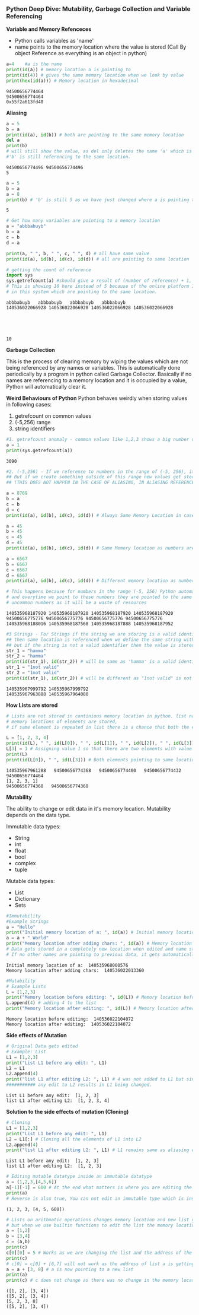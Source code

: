 
### Python Deep Dive: Mutability, Garbage Collection and Variable Referencing

**Variable and Memory Refenceces**

- Python calls variables as 'name'
- name points to the memory location where the value is stored (Call By object Reference as everything is an object in python)


```python
a=4    #a is the name
print(id(a)) # memory location a is pointing to
print(id(4)) # gives the same memory location when we look by value
print(hex(id(a))) # Memory location in hexadecimal
```

    94500656774464
    94500656774464
    0x55f2a613fd40


**Aliasing**


```python
a = 5
b = a
print(id(a), id(b)) # both are pointing to the same memory location
del a
print(b)
# will still show the value, as del only deletes the name 'a' which is referencing to that location,
#'b' is still referencing to the same location.
```

    94500656774496 94500656774496
    5



```python
a = 5
b = a
a = 8
print(b) # 'b' is still 5 as we have just changed where a is pointing to.
```

    5



```python
# Get how many variables are pointing to a memory location
a = "abbbabuyb"
b = a
c = b
d = a

print(a, " ", b, " ", c, " ", d) # all have same value
print(id(a), id(b), id(c), id(d)) # all are pointing to same location

# getting the count of reference
import sys
sys.getrefcount(a) #should give a result of (number of reference) + 1, as this command adds another reference to the location
# This is showing 10 here instead of 5 because of the online platform I am using to run the code, There are some other processes
# in this system which are pointing to the same location.
```

    abbbabuyb   abbbabuyb   abbbabuyb   abbbabuyb
    140536022066928 140536022066928 140536022066928 140536022066928





    10



**Garbage Collection**

This is the process of clearing memory by wiping the values which are not being referenced by any names or variables. This is automatically done periodically by a program in python called Garbage Collector. Basically if no names are referencing to a memory location and it is occupied by a value, Python will automatically clear it.

**Weird Behaviours of Python**
Python behaves weirdly when storing values in following cases:
1. getrefcount on common values
2. (-5,256) range
3. string identifiers


```python
#1. getrefcount anomaly - common values like 1,2,3 shows a big number of references as these are probably used by other processed in the system
a = 1
print(sys.getrefcount(a))
```

    3090



```python
#2. (-5,256) - If we reference to numbers in the range of (-5, 256), it references to same memory location
## But if we create something outside of this range new values get stored in a different location 
## (THIS DOES NOT HAPPEN IN THE CASE OF ALIASING, IN ALIASING REFERENCES ARE ALWAYS MADE TO THE SAME LOCATION)

a = 8769
b = a
c = b
d = c
print(id(a), id(b), id(c), id(d)) # Always Same Memory Location in case of Aliasing

a = 45
b = 45
c = 45
d = 45
print(id(a), id(b), id(c), id(d)) # Same Memory location as numbers are in the range (-5, 256)

a = 6567
b = 6567
c = 6567
d = 6567
print(id(a), id(b), id(c), id(d)) # Different memory location as numbers are outside the range (-5, 256)

# This happens because for numbers in the range (-5, 256) Python automatically stores this values as this are commonly used,
# and everytime we point to these numbers they are pointed to the same pre-created location. Python does not do that for bigger
# uncommon numbers as it will be a waste of resources
```

    140535968187920 140535968187920 140535968187920 140535968187920
    94500656775776 94500656775776 94500656775776 94500656775776
    140535968188016 140535968187568 140535968187888 140535968187952



```python
#3 Strings - For Strings if the string we are storing is a valid identifier
## then same location is referenced when we define the same string with different names
## but if the string is not a valid identifier then the value is stored in a new location
str_1 = "hamma"
str_2 = "hamma"
print(id(str_1), id(str_2)) # will be same as 'hamma' is a valid identifier
str_1 = "1not valid"
str_2 = "1not valid"
print(id(str_1), id(str_2)) # will be different as "1not valid" is not a valid identifier
```

    140535967999792 140535967999792
    140535967963888 140535967964080


**How Lists are stored**


```python
# Lists are not stored in continious memory location in python. list name points to a memory location where the pointers to the 
# memory locations of elements are stored, 
# if same element is repeated in list there is a chance that both the elements are stored only once and reference more than once

L = [1, 2, 3, 4]
print(id(L), " ", id(L[0]), " ", id(L[1]), " ", id(L[2]), " ", id(L[3])) # List elements are not stored in contiguous location
L[3] = 1 # Assigning value 1 so that there are two elements with value 1 in the list
print(L)
print(id(L[0]), " ", id(L[3])) # Both elements pointing to same location
```

    140535967961288   94500656774368   94500656774400   94500656774432   94500656774464
    [1, 2, 3, 1]
    94500656774368   94500656774368


**Mutability**

The ability to change or edit data in it's memory location. Mutability depends on the data type.

Immutable data types:
- String
- int
- float
- bool
- complex
- tuple

Mutable data types:
- List
- Dictionary
- Sets


```python
#Immutability
#Example Strings
a = "Hello"
print("Initial memory location of a: ", id(a)) # Initial memory location of a
a = a + " World"
print("Memory location after adding chars: ", id(a)) # Memory location after adding chars
# Data gets stored in a completely new location when edited and name starts pointing to that lcation
# If no other names are pointing to previous data, it gets automatically collected by garbage collector
```

    Initial memory location of a:  140535968000576
    Memory location after adding chars:  140536022013360



```python
#Mutability
# Example Lists
L = [1,2,3]
print("Memory location before editing: ", id(L)) # Memory location before editing
L.append(4) # adding 4 to the list
print("Memory location after editing: ", id(L)) # Memory location after editing remains the same
```

    Memory location before editing:  140536022104072
    Memory location after editing:  140536022104072


**Side effects of Mutation**


```python
# Original Data gets edited
# Example: List
L1 = [1,2,3]
print("List L1 before any edit: ", L1)
L2 = L1
L2.append(4)
print("list L1 after editing L2: ", L1) # 4 was not added to L1 but since lists are mutable and we have used aliasing to get the elements of list
########### any edit to L2 results in L1 being changed.
```

    List L1 before any edit:  [1, 2, 3]
    list L1 after editing L2:  [1, 2, 3, 4]


**Solution to the side effects of mutation (Cloning)**


```python
# Cloning
L1 = [1,2,3]
print("List L1 before any edit: ", L1)
L2 = L1[:] # Cloning all the elements of L1 into L2
L2.append(4)
print("list L1 after editing L2: ", L1) # L1 remains same as aliasing was not used and elements were cloned or copied to new list
```

    List L1 before any edit:  [1, 2, 3]
    list L1 after editing L2:  [1, 2, 3]



```python
# Editing mutable datatype inside an immutable datatype
a = (1,2,3,[4,5,6])
a[-1][-1] = 600 # At the end what matters is where you are editing the data
print(a)
# Reverse is also true, You can not edit an immutable type which is inside a mutable type
```

    (1, 2, 3, [4, 5, 600])



```python
# Lists on arithmatic operations changes memory location and new list gets created,
# but when we use builtin functions to edit the list the memory location does not change
a = [1,2]
b = [3,4]
c = (a,b)
print(c)
c[0][0] = 5 # Works as we are changing the list and the address of the list remains same
print(c)
# c[0] = c[0] + [6,7] will not work as the address of list a is getting changed and tuple does not allow that as its immutable
a = a + [3, 8] # a is now pointing to a new list
print(a)
print(c) # c does not change as there was no change in the memory location of c[0]
```

    ([1, 2], [3, 4])
    ([5, 2], [3, 4])
    [5, 2, 3, 8]
    ([5, 2], [3, 4])

